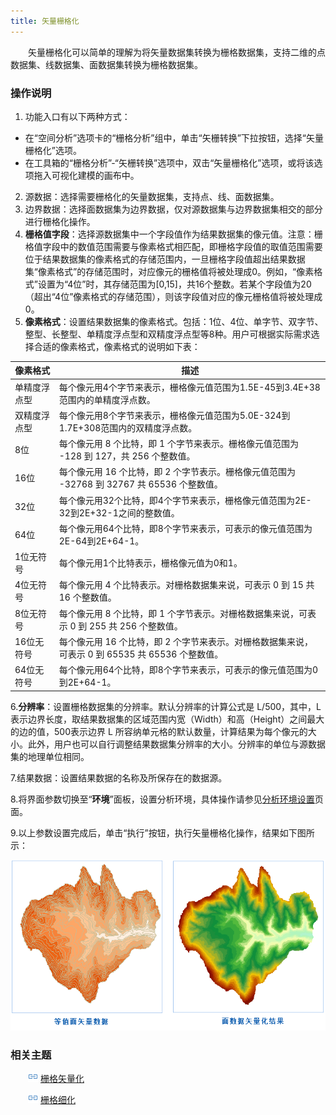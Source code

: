 ```yaml
---
title: 矢量栅格化
---
```


　　矢量栅格化可以简单的理解为将矢量数据集转换为栅格数据集，支持二维的点数据集、线数据集、面数据集转换为栅格数据集。

### 操作说明

1. 功能入口有以下两种方式：
  - 在“空间分析”选项卡的“栅格分析”组中，单击“矢栅转换”下拉按钮，选择“矢量栅格化”选项。
  - 在工具箱的“栅格分析”-“矢栅转换”选项中，双击“矢量栅格化”选项，或将该选项拖入可视化建模的画布中。
2. 源数据：选择需要栅格化的矢量数据集，支持点、线、面数据集。
3. 边界数据：选择面数据集为边界数据，仅对源数据集与边界数据集相交的部分进行栅格化操作。 
4. **栅格值字段**：选择源数据集中一个字段值作为结果数据集的像元值。注意：栅格值字段中的数值范围需要与像素格式相匹配，即栅格字段值的取值范围需要位于结果数据集的像素格式的存储范围内，一旦栅格字段值超出结果数据集“像素格式”的存储范围时，对应像元的栅格值将被处理成0。例如，“像素格式”设置为“4位”时，其存储范围为[0,15]，共16个整数。若某个字段值为20（超出“4位”像素格式的存储范围），则该字段值对应的像元栅格值将被处理成0。
5. **像素格式**：设置结果数据集的像素格式。包括：1位、4位、单字节、双字节、整型、长整型、单精度浮点型和双精度浮点型等8种。用户可根据实际需求选择合适的像素格式，像素格式的说明如下表：  
  
像素格式|描述  
-|-  
单精度浮点型|每个像元用4个字节来表示，栅格像元值范围为1.5E-45到3.4E+38范围内的单精度浮点数。    
双精度浮点型|每个像元用8个字节来表示，栅格像元值范围为5.0E-324到1.7E+308范围内的双精度浮点数。  
8位|每个像元用 8 个比特，即 1 个字节来表示。栅格像元值范围为 -128 到 127，共 256 个整数值。  
16位|每个像元用 16 个比特，即 2 个字节表示。栅格像元值范围为 -32768 到 32767 共 65536 个整数值。  
32位|每个像元用32个比特，即4个字节来表示，栅格像元值范围为2E-32到2E+32-1之间的整数值。  
64位|每个像元用64个比特，即8个字节来表示，可表示的像元值范围为2E-64到2E+64-1。  
1位无符号|每个像元用1个比特表示，栅格像元值为0和1。  
4位无符号|每个像元用 4 个比特表示。对栅格数据集来说，可表示 0 到 15 共 16 个整数值。  
8位无符号|每个像元用 8 个比特，即 1 个字节表示。对栅格数据集来说，可表示 0 到 255 共 256 个整数值。  
16位无符号|每个像元用 16 个比特，即 2 个字节来表示。对栅格数据集来说，可表示 0 到 65535 共 65536 个整数值。  
64位无符号|每个像元用64个比特，即8个字节来表示，可表示的像元值范围为0到2E+64-1。

6.**分辨率**：设置栅格数据集的分辨率。默认分辨率的计算公式是 L/500，其中，L 表示边界长度，取结果数据集的区域范围内宽（Width）和高（Height）之间最大的边的值，500表示边界 L 所容纳单元格的默认数量，计算结果为每个像元的大小。此外，用户也可以自行调整结果数据集分辨率的大小。分辨率的单位与源数据集的地理单位相同。
  
7.结果数据：设置结果数据的名称及所保存在的数据源。
  
8.将界面参数切换至“**环境**”面板，设置分析环境，具体操作请参见[分析环境设置](AnalystEnvironment.html)页面。
  
9.以上参数设置完成后，单击“执行”按钮，执行矢量栅格化操作，结果如下图所示：

  ![](img/VectortoRaster.png)


### 相关主题

　　![](../img/smalltitle.png) [栅格矢量化](RasterToVector.html)

　　![](../img/smalltitle.png) [栅格细化](ThinRaster.html)


